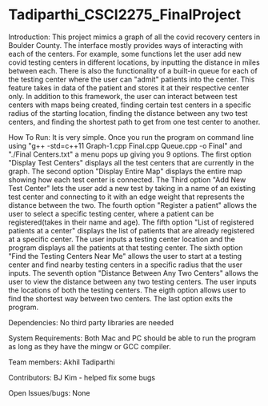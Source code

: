 # Tadiparthi_CSCI2275_FinalProject

Introduction:
This project mimics a graph of all the covid recovery centers in Boulder County. The interface mostly provides ways of interacting with each of the centers. For example, some functions let the user add new covid testing centers in different locations, by inputting the distance in miles between each. There is also the functionality of a built-in queue for each of the testing center where the user can "admit" patients into the center. This feature takes in data of the patient and stores it at their respective center only. In addition to this framework, the user can interact between test centers with maps being created, finding certain test centers in a specific radius of the starting location, finding the distance between any two test centers, and finding the shortest path to get from one test center to another.

How To Run:
It is very simple. Once you run the program on command line using "g++ -std=c++11 Graph-1.cpp Final.cpp Queue.cpp -o Final" and "./Final Centers.txt" a menu pops up giving you 9 options. The first option "Display Test Centers" displays all the test centers that are currently in the graph. The second option "Display Entire Map" displays the entire map showing how each test center is connected. The Third option "Add New Test Center" lets the user add a new test by taking in a name of an existing test center and connecting to it with an edge weight that represents the distance between the two. The fourth option "Register a patient" allows the user to select a specific testing center, where a patient can be registered(takes in their name and age). The fifth option "List of registered patients at a center" displays the list of patients that are already registered at a specific center. The user inputs a testing center location and the program displays all the patients at that testing center. The sixth option "Find the Testing Centers Near Me" allows the user to start at a testing center and find nearby testing centers in a specific radius that the user inputs. The seventh option "Distance Between Any Two Centers" allows the user to view the distance between any two testing centers. The user inputs the locations of both the testing centers. The eigth option allows user to find the shortest way between two centers. The last option exits the program.

Dependencies:
No third party libraries are needed

System Requirements:
Both Mac and PC should be able to run the program as long as they have the mingw or GCC compiler.

Team members:
Akhil Tadiparthi

Contributors:
BJ Kim - helped fix some bugs

Open Issues/bugs:
None

